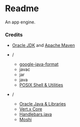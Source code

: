 # Readme
An app engine.

### Credits

- [Oracle JDK](https://www.oracle.com/java/technologies/downloads) and [Apache Maven](https://github.com/apache/maven)

- /
  - [google-java-format](https://github.com/google/google-java-format)
  - javac
  - jar
  - java
  - [POSIX Shell & Utilities](https://pubs.opengroup.org/onlinepubs/9799919799)

- /
  - [Oracle Java & Libraries](https://docs.oracle.com/en/java/javase)
  - [Vert.x Core](https://github.com/eclipse-vertx/vert.x)
  - [Handlebars.java](https://github.com/jknack/handlebars.java)
  - [Moshi](https://github.com/square/moshi)
